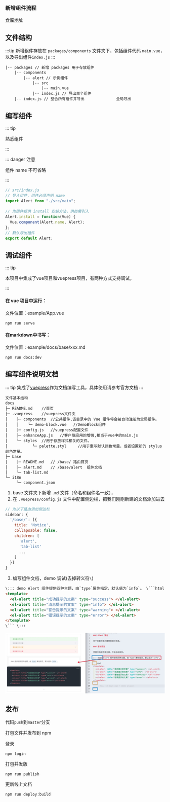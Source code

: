 ### 新增组件流程

[仓库地址](https://github.com/SEG-FE/smart-ui.git)

## 文件结构

:::tip
新增组件存放在 `packages/components` 文件夹下，包括组件代码 `main.vue`，以及导出组件`index.js`
:::

```
|-- packages // 新增 packages 用于存放组件
    |-- components
        |-- alert // 示例组件
            |-- src
                |-- main.vue
            |-- index.js // 导出单个组件
    |-- index.js // 整合所有组件并导出              全局导出
```

## 编写组件

::: tip

熟悉组件

:::

::: danger 注意

组件 name 不可省略

:::

```js
// src/index.js
// 导入组件，组件必须声明 name
import Alert from "./src/main";

// 为组件提供 install 安装方法，供按需引入
Alert.install = function(Vue) {
  Vue.component(Alert.name, Alert);
};
// 默认导出组件
export default Alert;
```

## 调试组件

::: tip

本项目中集成了vue项目和vuepress项目，有两种方式支持调试。

:::

#### 在 vue 项目中运行：

文件位置：example/App.vue

```
npm run serve
```

#### 在markdown中书写：

文件位置：example/docs/base/xxx.md

```
npm run docs:dev
```

## 编写组件说明文档

::: tip 
 集成了[vuepress](https://link.juejin.im/?target=https%3A%2F%2Fv1.vuepress.vuejs.org%2Fzh%2F)作为文档编写工具，具体使用请参考官方文档
:::

```
文件基本结构
docs
├─ README.md    //首页
├─ .vuepress    //vuepress文件夹
│    ├─ components  //公共组件,该目录中的 Vue 组件将会被自动注册为全局组件。
│    │    └─ demo-block.vue   //DemoBlock组件
│    ├─ config.js   //vuepress配置文件
│    ├─ enhanceApp.js   //客户端应用的增强,相当于vue中的main.js
│    └─ styles  //用于存放样式相关的文件。
│           └─ palette.styl     //用于重写默认颜色常量，或者设置新的 stylus 颜色常量。
├─ base
│    ├─ README.md   // /base/ 路由首页
│    ├─ alert.md    // /base/alert  组件文档
│    └─ tab-list.md
└─ i18n
     └─ component.json
```

1. base 文件夹下新增 `.md` 文件（命名和组件名一致），
2. 在 `.vuepress/config.js` 文件中配置侧边栏，把我们刚刚新建的文档添加进去

```js
// 为以下路由添加侧边栏
sidebar: {
  '/base/': [{
    title: 'Notice',
    collapsable: false,
    children: [
      'alert',
      'tab-list'
      ...
    ]
  }]
}
```

3. 编写组件文档，demo 调试(去掉转义符`\`)

````html
\::: demo Alert 组件提供四种主题，由`type`属性指定，默认值为`info`。 \```html
<template>
  <el-alert title="成功提示的文案" type="success"> </el-alert>
  <el-alert title="消息提示的文案" type="info"> </el-alert>
  <el-alert title="警告提示的文案" type="warning"> </el-alert>
  <el-alert title="错误提示的文案" type="error"> </el-alert>
</template>
\``` \:::
````

![Image text](./images/demo1.png)

## 发布

代码`push`到`master`分支

打包文件并发布到 npm

登录

```
npm login
```

打包并发版

```
npm run publish
```

更新线上文档

```
npm run deploy:build
```
